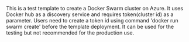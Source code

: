 This is a test template to create a Docker Swarm cluster on Azure. It uses Docker hub as a discovery service and requires token(cluster id) as a parameter. Users need to create a token id using command 'docker run swarm create' before the template deployment. It can be used for the testing but not recommended for the production use.
